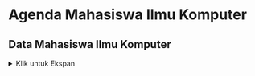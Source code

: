 # Agenda Mahasiswa Ilmu Komputer
##

## Data Mahasiswa Ilmu Komputer
<details>
<summary> Klik untuk Ekspan </summary>

### Create Mahasiswa
<table>
<tr>
    <td> <b>URL</b> </td>
    <td> {{baseURL}}/api/v1/mahasiswa </td>
</tr>
<tr>
    <td> <b>Method</b> </td>
    <td> POST </td>
</tr>
<tr>
    <td> <b>Header</b> </td>
    <td> Authorization : Bearer Token  </td>
</tr>    
<tr>
<td> <b>Body</b> </td>
<td>

``` json
{
    "nama" : "Rusdi Abdul Gani",
    "alamat" : "Bogor",
    "hoby" : "Musik"
}    
```
</td>
</tr>
<tr>

### Read Mahasiswa All
<table>
<tr>
 <td><b> URL </b></td>
<td> {{baseURL}}/api/v1/mahasiswa </td>
</tr>
<tr>
     <td><b> Example </b></td>
    <td> {{baseURL}}/api/v1/mahasiswa?id=1234 </td>
</tr>
<tr>
    <td><b> Method</b> </td>
    <td> GET </td>
</tr>
<tr>
    <td> <b> Header</b>  </td>
<td> Authorization : Bearer Token  </td>
</tr>
<tr>
<td> <b> Query </b>  </td>
<td> id=1234 </td>

<tr>
<td> <b> Respon Success </b>  </td>
<td>

``` Json
{
    "code" : 200,
    "message" : "Sukses",
    "data" : [
    {
        "id"     : 1234,
        "nama"   : "jafar"
        "alamat" : "bogor"
        "hobi"   : "hiking"
    },
    {
    "id" : 1234,
        "nama"   : "jafar"
        "alamat" : "bogor"
        "hobi"   : "hiking"
    }
    ]
}
```
</td>
</tr>
<td> <b> Respon  Conflict </b>  </td>
<td>

``` Json
{
    "code" : 409,
    "message" : "Nama Mahasiswa Telah Digunakan",
    "data" : {
        "nama"   : "jafar"
        "alamat" : "bogor"
        "hobi"   : "hiking"
    }
}
```

</td>
</tr>
<tr>
<td> <b> Respon  Not Found </b>  </td>
<td>

``` Json
{
    "code" : 404,
    "message" : "ID Mahasiswa Tidak Ditemukan",
    "data" : {
        "value"   : 1234,
        "property" : "id"
        "location"   : "query"
    }
}
```
</td>
</tr>
</table>
